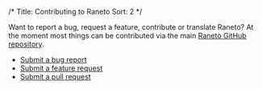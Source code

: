 /*
Title: Contributing to Raneto
Sort: 2
*/

Want to report a bug, request a feature, contribute or translate Raneto? At the moment most things can be
contributed via the main [Raneto GitHub repository](https://github.com/gilbitron/Raneto).

* [Submit a bug report](https://github.com/gilbitron/Raneto/issues?labels=bug)
* [Submit a feature request](https://github.com/gilbitron/Raneto/issues?labels=enhancement)
* [Submit a pull request](https://github.com/gilbitron/Raneto/pulls)
